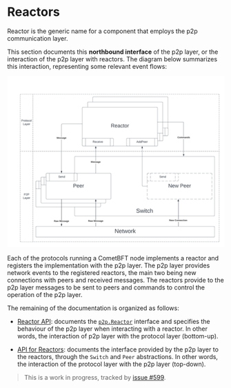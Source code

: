 # Reactors

Reactor is the generic name for a component that employs the p2p communication layer.

This section documents this **northbound interface** of the p2p layer,
or the interaction of the p2p layer with reactors.
The diagram below summarizes this interaction, representing some relevant event
flows:

<img src="p2p-reactors.png" style="background-color: white">

Each of the protocols running a CometBFT node implements a reactor and registers
the implementation with the p2p layer.
The p2p layer provides network events to the registered reactors, the main
two being new connections with peers and received messages.
The reactors provide to the p2p layer messages to be sent to
peers and commands to control the operation of the p2p layer.

The remaining of the documentation is organized as follows:

- [Reactor API](./reactor.md): documents the [`p2p.Reactor`][reactor-interface]
  interface and specifies the behaviour of the p2p layer when interacting with
  a reactor.
  In other words, the interaction of p2p layer with the protocol layer (bottom-up).

- [API for Reactors](./p2p-api.md): documents the interface provided by the p2p
  layer to the reactors, through the `Switch` and `Peer` abstractions.
  In other words, the interaction of the protocol layer with the p2p layer (top-down).

> This is a work in progress, tracked by [issue #599](https://github.com/cometbft/cometbft/issues/599).

[reactor-interface]: ../../../p2p/base_reactor.go
[switch-type]: ../../../p2p/switch.go
